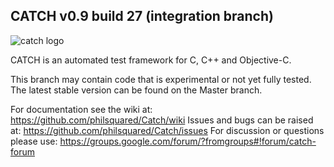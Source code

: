 ## CATCH v0.9 build 27 (integration branch)

![catch logo](https://raw.github.com/philsquared/Catch/Integration/catch-logo-small.png)

CATCH is an automated test framework for C, C++ and Objective-C.

This branch may contain code that is experimental or not yet fully tested.
The latest stable version can be found on the Master branch.

For documentation see the wiki at:
	https://github.com/philsquared/Catch/wiki
Issues and bugs can be raised at:
	https://github.com/philsquared/Catch/issues
For discussion or questions please use:
	https://groups.google.com/forum/?fromgroups#!forum/catch-forum
